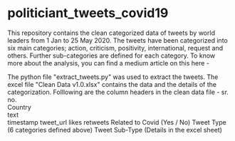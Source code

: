# politiciant_tweets_covid19
This repository contains the clean categorized data of tweets by world leaders from 1 Jan to 25 May 2020. 
The tweets have been categorized into six main categories; action, criticism, positivity, international, request and others. Further sub-categories are defined for each category. 
To know more about the analysis, you can find a medium article on this here - 

The python file "extract_tweets.py" was used to extract the tweets. 
The excel file "Clean Data v1.0.xlsx" contains the data and the details of the categorization. 
Folllowing are the column headers in the clean data file - 
  sr. no.	
  Country	
  text	
  timestamp
  tweet_url
  likes
  retweets
  Related to Covid (Yes / No)
  Tweet Type (6 categories defined above)
  Tweet Sub-Type (Details in the excel sheet)
